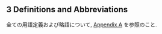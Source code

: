 <div class="breaker"></div>
<a name="sec3"></a>

## 3 Definitions and Abbreviations

全ての用語定義および略語について, [Appendix A](#def-and-acr) を参照のこと.

<!-- See [Appendix A](#def-and-acr) for a complete set of definitions and abbreviations. -->
